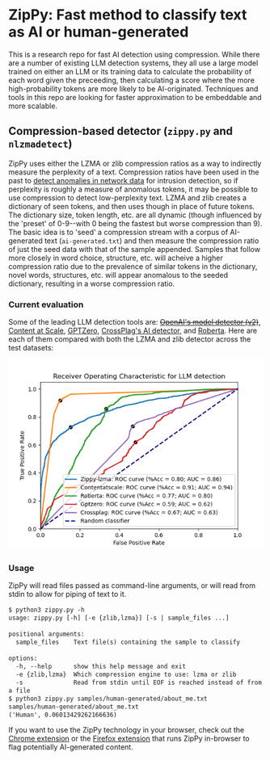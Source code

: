# ZipPy: Fast method to classify text as AI or human-generated

This is a research repo for fast AI detection using compression.
While there are a number of existing LLM detection systems, they all use a large model trained on either an LLM or
its training data to calculate the probability of each word given the preceeding, then calculating a score where
the more high-probability tokens are more likely to be AI-originated. Techniques and tools in this repo are looking for
faster approximation to be embeddable and more scalable.

## Compression-based detector (`zippy.py` and `nlzmadetect`)

ZipPy uses either the LZMA or zlib compression ratios as a way to indirectly measure the perplexity of a text.
Compression ratios have been used in the past to [detect anomalies in network data](http://owncloud.unsri.ac.id/journal/security/ontheuse_compression_Network_anomaly_detec.pdf)
for intrusion detection, so if perplexity is roughly a measure of anomalous tokens, it may be possible to use compression to detect low-perplexity text.
LZMA and zlib creates a dictionary of seen tokens, and then uses though in place of future tokens. The dictionary size, token length, etc.
are all dynamic (though influenced by the 'preset' of 0-9--with 0 being the fastest but worse compression than 9). The basic idea
is to 'seed' a compression stream with a corpus of AI-generated text (`ai-generated.txt`) and then measure the compression ratio of 
just the seed data with that of the sample appended. Samples that follow more closely in word choice, structure, etc. will acheive a higher 
compression ratio due to the prevalence of similar tokens in the dictionary, novel words, structures, etc. will appear anomalous to the seeded
dictionary, resulting in a worse compression ratio.

### Current evaluation

Some of the leading LLM detection tools are: 
~~[OpenAI's model detector (v2)](https://openai.com/blog/new-ai-classifier-for-indicating-ai-written-text)~~, [Content at Scale](https://contentatscale.ai/ai-content-detector/), [GPTZero](https://gptzero.me/), [CrossPlag's AI detector](https://crossplag.com/ai-content-detector/), and [Roberta](https://huggingface.co/roberta-base-openai-detector). 
Here are each of them compared with both the LZMA and zlib detector across the test datasets:

![ROC curve of detection tools](https://github.com/thinkst/zippy/blob/main/ai_detect_roc.png?raw=true)

### Usage

ZipPy will read files passed as command-line arguments, or will read from stdin to allow for piping of text to it. 
```
$ python3 zippy.py -h
usage: zippy.py [-h] [-e {zlib,lzma}] [-s | sample_files ...]

positional arguments:
  sample_files    Text file(s) containing the sample to classify

options:
  -h, --help      show this help message and exit
  -e {zlib,lzma}  Which compression engine to use: lzma or zlib
  -s              Read from stdin until EOF is reached instead of from a file
$ python3 zippy.py samples/human-generated/about_me.txt 
samples/human-generated/about_me.txt
('Human', 0.06013429262166636)
```

If you want to use the ZipPy technology in your browser, check out the [Chrome extension](https://chrome.google.com/webstore/detail/ai-noise-cancelling-headp/okghlbkbacncfnfcielbncabioedklcn) or the [Firefox extension](https://addons.mozilla.org/en-US/firefox/addon/ai-noise-cancelling-headphones/) that runs ZipPy in-browser to flag potentially AI-generated content.
